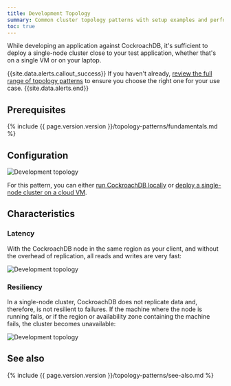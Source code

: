 ```yaml
---
title: Development Topology
summary: Common cluster topology patterns with setup examples and performance considerations.
toc: true
---
```


While developing an application against CockroachDB, it's sufficient to deploy a single-node cluster close to your test application, whether that's on a single VM or on your laptop.

{{site.data.alerts.callout_success}}
If you haven't already, [review the full range of topology patterns](topology-patterns.html) to ensure you choose the right one for your use case.
{{site.data.alerts.end}}

## Prerequisites

{% include {{ page.version.version }}/topology-patterns/fundamentals.md %}

## Configuration

<img src="{{ 'images/v19.1/topology-patterns/topology_development1.png' | relative_url }}" alt="Development topology" style="max-width:100%" />

For this pattern, you can either [run CockroachDB locally](start-a-local-cluster.html) or [deploy a single-node cluster on a cloud VM](manual-deployment.html).

## Characteristics

### Latency

With the CockroachDB node in the same region as your client, and without the overhead of replication, all reads and writes are very fast:

<img src="{{ 'images/v19.1/topology-patterns/topology_development_latency.gif' | relative_url }}" alt="Development topology" style="max-width:100%" />

### Resiliency

In a single-node cluster, CockroachDB does not replicate data and, therefore, is not resilient to failures. If the machine where the node is running fails, or if the region or availability zone containing the machine fails, the cluster becomes unavailable:

<img src="{{ 'images/v19.1/topology-patterns/topology_development2.png' | relative_url }}" alt="Development topology" style="max-width:100%" />

## See also

{% include {{ page.version.version }}/topology-patterns/see-also.md %}
